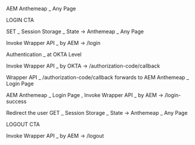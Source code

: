AEM Anthemeap _ Any Page 

LOGIN CTA

SET _ Session Storage _ State -> Anthemeap _ Any Page

Invoke Wrapper API _ by AEM -> /login

Authentication _ at OKTA Level

Invoke Wrapper API _ by OKTA -> /authorization-code/callback

Wrapper API _ /authorization-code/callback forwards to AEM Anthemeap _ Login Page 
 
AEM Anthemeap _ Login Page , Invoke Wrapper API _ by AEM -> /login-success 

Redirect the user GET _ Session Storage _ State -> Anthemeap _ Any Page

LOGOUT CTA 

Invoke Wrapper API _ by AEM -> /logout